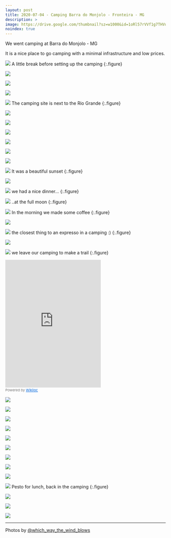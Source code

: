 ```yaml
---
layout: post
title: 2020-07-04 - Camping Barra do Monjolo - Fronteira - MG
description: >
image: https://drive.google.com/thumbnail?sz=w1000&id=1oRl57rVVf1g7THVuZpLXxHs0IgBuh0yi
noindex: true
---
```


We went camping at Barra do Monjolo - MG

It is a nice place to go camping with a minimal infrastructure and low prices.


![](https://drive.google.com/thumbnail?sz=w1000&id=1ck8q17zLyZ1oHwfNhEJV0tl4jfE0O7Oq)
A little break before setting up the camping
{:.figure}

![](https://drive.google.com/thumbnail?sz=w1000&id=1OOHlbFIYM4snVrzcyiIPeaazVdCBnmPe)

![](https://drive.google.com/thumbnail?sz=w1000&id=16NUi2m0QxFpzyvh5RaEFxvv5tQbjGC6i)

![](https://drive.google.com/thumbnail?sz=w1000&id=1a9eIbEajA8yQ2jcbZS8diaMjsXeXeDgY)

![](https://drive.google.com/thumbnail?sz=w1000&id=1GT4SvY6F0wuBrJI0sF-qxAnKMq_aqr-z)
The camping site is next to the Rio Grande
{:.figure}

![](https://drive.google.com/thumbnail?sz=w1000&id=18AG0G20mlXe7JmfgCyicFR1I2uUhposl)

![](https://drive.google.com/thumbnail?sz=w1000&id=1nJHZxs3-0_jleZERp8kA8i-GcpftQcNV)

![](https://drive.google.com/thumbnail?sz=w1000&id=1oRl57rVVf1g7THVuZpLXxHs0IgBuh0yi)

![](https://drive.google.com/thumbnail?sz=w1000&id=1qV8MYnHBwNWpMdRCmvr_qLhFhom2uk4I)

![](https://drive.google.com/thumbnail?sz=w1000&id=1tNOioqFiv9yN0nChkXuYCc_W3Hp7KWcy)

![](https://drive.google.com/thumbnail?sz=w1000&id=1ygD4gZ56s9Y8H7nITqaMTCLQjRYvCdbJ)

![](https://drive.google.com/thumbnail?sz=w1000&id=11Tpzn15JE9y1mai-s4WdcYvnc97fS3Bh)
It was a beautiful sunset
{:.figure}

![](https://drive.google.com/thumbnail?sz=w1000&id=1TtHh5RANqCoobd3kTiPrPbMygpTVXGq6)

![](https://drive.google.com/thumbnail?sz=w1000&id=1nfARHPgJNRKCKg9G33ZrFEQONCPc-Jrk)
we had a nice dinner...
{:.figure}

![](https://drive.google.com/thumbnail?sz=w1000&id=1zQ0HBXAs81vwXa2-H96BeNvG6N70aOWU)
..at the full moon
{:.figure}

![](https://drive.google.com/thumbnail?sz=w1000&id=1RdivpRZHteqV4Er4HzHY3j5OWx9a2XkH)
In the morning we made some coffee
{:.figure}

![](https://drive.google.com/thumbnail?sz=w1000&id=1dY01j8-iZekkn80NqTW6Ymm0yCS5eEQT)

![](https://drive.google.com/thumbnail?sz=w1000&id=1TjDjBQzFbTxVA_Lfpej1GNcSZONmrPl0)
the closest thing to an expresso in a camping :)
{:.figure}

![](https://drive.google.com/thumbnail?sz=w1000&id=1hyubahCBJ-OqbPl_RRrOC5W1lXu4XxlE)

![](https://drive.google.com/thumbnail?sz=w1000&id=1GsYnZHJCbircA2VwCr3mDZRi14AkBX-a)
we leave our camping to make a trail
{:.figure}

<iframe frameBorder="0" scrolling="no" src="https://pt.wikiloc.com/wikiloc/spatialArtifacts.do?event=view&id=52234426&measures=off&title=on&near=off&images=off&maptype=T"  class="is-fullwidth" height="400"></iframe><div style="color:#777;font-size:11px;line-height:16px;">Powered by <a style="color:#06d;font-size:11px;line-height:16px;" target="_blank" href="https://pt.wikiloc.com">Wikiloc</a></div>

![](https://drive.google.com/thumbnail?sz=w1000&id=1nCByfWSzN-f_wl0zvZeWv-jdlgETOamx)


![](https://drive.google.com/thumbnail?sz=w1000&id=1mjSmuNHRKyJDAuWOiV9_QQLwYbrujV-I)

![](https://drive.google.com/thumbnail?sz=w1000&id=1VvSc1GDC5OvmHr8sO9_IvyoduT-fmwr9)

![](https://drive.google.com/thumbnail?sz=w1000&id=1O1YBo2fEohqDrFJ0yN3Pju2WB0xeww6K)

![](https://drive.google.com/thumbnail?sz=w1000&id=1dXwxZ_R4ARpADQPgZr6rQ2doKHSEeb_j)

![](https://drive.google.com/thumbnail?sz=w1000&id=1MglQ98qAiIgX2YPUD9Kgl_oDsLsszG12)

![](https://drive.google.com/thumbnail?sz=w1000&id=1QpraSj4cJSDl0CK3eBewRYVS8sC9NBcL)

![](https://drive.google.com/thumbnail?sz=w1000&id=1CQ6wsO6fymSVukG76pGy6RNPfxpH30sY)

![](https://drive.google.com/thumbnail?sz=w1000&id=1cX_HaTYFbAbUFPIA2pLM7FJOXqxPPL95)

![](https://drive.google.com/thumbnail?sz=w1000&id=1c-g7pgyuoqHKezHL3xS_8TqswCzLiayW)
Pesto for lunch, back in the camping
{:.figure}

![](https://drive.google.com/thumbnail?sz=w1000&id=1C4bVy_Y6r2NqT4rzHLVBM0Y8WE21rG_n)

![](https://drive.google.com/thumbnail?sz=w1000&id=1nRm0fJDYsNFRy8qFCHZVtOXF2RpIEApD)

![](https://drive.google.com/thumbnail?sz=w1000&id=188ArEBbk9HBjwq9SFSiu0vFxMx2ZqvwE)



* * * 

Photos by [@which_way_the_wind_blows](https://www.instagram.com/which_way_the_wind_blows/)
